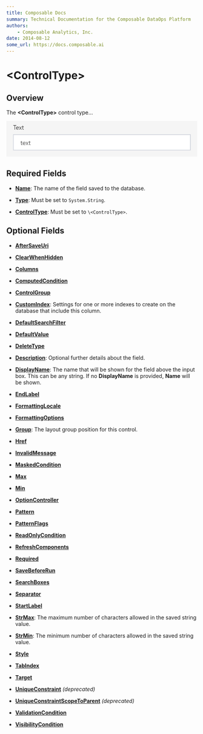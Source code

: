 ```yaml
---
title: Composable Docs
summary: Technical Documentation for the Composable DataOps Platform
authors:
    - Composable Analytics, Inc.
date: 2014-08-12
some_url: https://docs.composable.ai
---
```


# \<ControlType>

## Overview

The **\<ControlType>** control type...

![Text Control](../img/Text.png)

## Required Fields

- [**Name**](../06.Setting-Details/Name.md): The name of the field saved to the database.

- [**Type**](../06.Setting-Details/Type.md): Must be set to `System.String`.

- [**ControlType**](../06.Setting-Details/ControlType.md): Must be set to `\<ControlType>`.

## Optional Fields

- [**AfterSaveUri**](../06.Setting-Details/AfterSaveUri.md)

- [**ClearWhenHidden**](../06.Setting-Details/ClearWhenHidden.md)

- [**Columns**](../06.Setting-Details/Columns.md)

- [**ComputedCondition**](../06.Setting-Details/ComputedCondition.md)

- [**ControlGroup**](../06.Setting-Details/ControlGroup.md)

- [**CustomIndex**](../06.Setting-Details/CustomIndex.md): Settings for one or more indexes to create on the database that include this column.

- [**DefaultSearchFilter**](../06.Setting-Details/DefaultSearchFilter.md)

- [**DefaultValue**](../06.Setting-Details/DefaultValue.md)

- [**DeleteType**](../06.Setting-Details/DeleteType.md)

- [**Description**](../06.Setting-Details/Description.md): Optional further details about the field.

- [**DisplayName**](../06.Setting-Details/DisplayName.md): The name that will be shown for the field above the input box. This can be any string. If no **DisplayName** is provided, **Name** will be shown.

- [**EndLabel**](../06.Setting-Details/EndLabel.md)

- [**FormattingLocale**](../06.Setting-Details/FormattingLocale.md)

- [**FormattingOptions**](../06.Setting-Details/FormattingOptions.md)

- [**Group**](../06.Setting-Details/Group.md): The layout group position for this control.

- [**Href**](../06.Setting-Details/Href.md)

- [**InvalidMessage**](../06.Setting-Details/InvalidMessage.md)

- [**MaskedCondition**](../06.Setting-Details/MaskedCondition.md)

- [**Max**](../06.Setting-Details/Max.md)

- [**Min**](../06.Setting-Details/Min.md)

- [**OptionController**](../06.Setting-Details/OptionController.md)

- [**Pattern**](../06.Setting-Details/Pattern.md)

- [**PatternFlags**](../06.Setting-Details/PatternFlags.md)

- [**ReadOnlyCondition**](../06.Setting-Details/ReadOnlyCondition.md)

- [**RefreshComponents**](../06.Setting-Details/RefreshComponents.md)

- [**Required**](../06.Setting-Details/Required.md)

- [**SaveBeforeRun**](../06.Setting-Details/SaveBeforeRun.md)

- [**SearchBoxes**](../06.Setting-Details/SearchBoxes.md)

- [**Separator**](../06.Setting-Details/Separator.md)

- [**StartLabel**](../06.Setting-Details/StartLabel.md)

- [**StrMax**](../06.Setting-Details/StrMax.md): The maximum number of characters allowed in the saved string value.

- [**StrMin**](../06.Setting-Details/StrMin.md): The minimum number of characters allowed in the saved string value.

- [**Style**](../06.Setting-Details/Style.md)

- [**TabIndex**](../06.Setting-Details/TabIndex.md)

- [**Target**](../06.Setting-Details/Target.md)

- [**UniqueConstraint**](../06.Setting-Details/UniqueConstraint.md) *(deprecated)*

- [**UniqueConstraintScopeToParent**](../06.Setting-Details/UniqueConstraintScopeToParent.md) *(deprecated)*

- [**ValidationCondition**](../06.Setting-Details/ValidationCondition.md)

- [**VisibilityCondition**](../06.Setting-Details/VisibilityCondition.md)